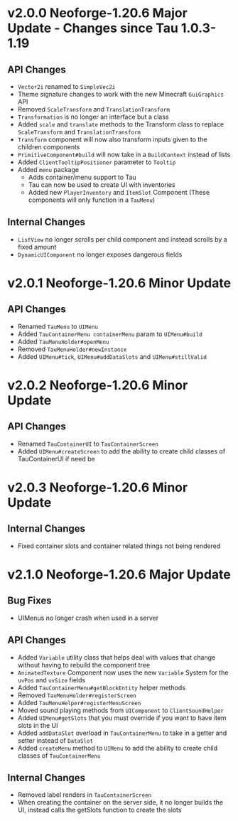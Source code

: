 # v2.0.0 Neoforge-1.20.6 Major Update - Changes since Tau 1.0.3-1.19
## API Changes
- `Vector2i` renamed to `SimpleVec2i`
- Theme signature changes to work with the new Minecraft `GuiGraphics` API
- Removed `ScaleTransform` and `TranslationTransform`
- `Transformation` is no longer an interface but a class
- Added `scale` and `translate` methods to the Transform class to replace `ScaleTransform` and `TranslationTransform`
- `Transform` component will now also transform inputs given to the children components
- `PrimitiveComponent#build` will now take in a `BuildContext` instead of lists
- Added `ClientTooltipPositioner` parameter to `Tooltip`
- Added `menu` package
  - Adds container/menu support to Tau
  - Tau can now be used to create UI with inventories
  - Added new `PlayerInventory` and `ItemSlot` Component (These components will only function in a `TauMenu`)

## Internal Changes
- `ListView` no longer scrolls per child component and instead scrolls by a fixed amount
- `DynamicUIComponent` no longer exposes dangerous fields

# v2.0.1 Neoforge-1.20.6 Minor Update
## API Changes
- Renamed `TauMenu` to `UIMenu`
- Added `TauContainerMenu containerMenu` param to `UIMenu#build`
- Added `TauMenuHolder#openMenu`
- Removed `TauMenuHolder#newInstance`
- Added `UIMenu#tick`, `UIMenu#addDataSlots` and `UIMenu#stillValid`

# v2.0.2 Neoforge-1.20.6 Minor Update
## API Changes
- Renamed `TauContainerUI` to `TauContainerScreen`
- Added `UIMenu#createScreen` to add the ability to create child classes of TauContainerUI if need be

# v2.0.3 Neoforge-1.20.6 Minor Update
## Internal Changes
- Fixed container slots and container related things not being rendered

# v2.1.0 Neoforge-1.20.6 Major Update
## Bug Fixes
- UIMenus no longer crash when used in a server

## API Changes
- Added `Variable` utility class that helps deal with values that change without having to rebuild the component tree
- `AnimatedTexture` Component now uses the new `Variable` System for the `uvPos` and `uvSize` fields
- Added `TauContainerMenu#getBlockEntity` helper methods
- Removed `TauMenuHolder#registerScreen`
- Added `TauMenuHelper#registerMenuScreen`
- Moved sound playing methods from `UIComponent` to `ClientSoundHelper`
- Added `UIMenu#getSlots` that you must override if you want to have item slots in the UI
- Added `addDataSlot` overload in `TauContainerMenu` to take in a getter and setter instead of `DataSlot`
- Added `createMenu` method to `UIMenu` to add the ability to create child classes of `TauContainerMenu`

## Internal Changes
- Removed label renders in `TauContainerScreen`
- When creating the container on the server side, it no longer builds the UI, instead calls the getSlots function to create the slots 